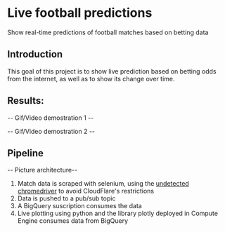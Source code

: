# Live football predictions

Show real-time predictions of football matches based on betting data


## Introduction

This goal of this project is to show live prediction based on betting odds from the internet, as well as to show its change over time.


## Results:

-- Gif/Video demostration 1 --

-- Gif/Video demostration 2 --


## Pipeline

-- Picture architecture--

1. Match data is scraped with selenium, using the [undetected  chromedriver]("https://github.com/ultrafunkamsterdam/undetected-chromedriver") to avoid CloudFlare's restrictions
2. Data is pushed to a pub/sub topic
3. A BigQuery suscription consumes the data
4. Live plotting using python and the library plotly deployed in Compute Engine consumes data from BigQuery